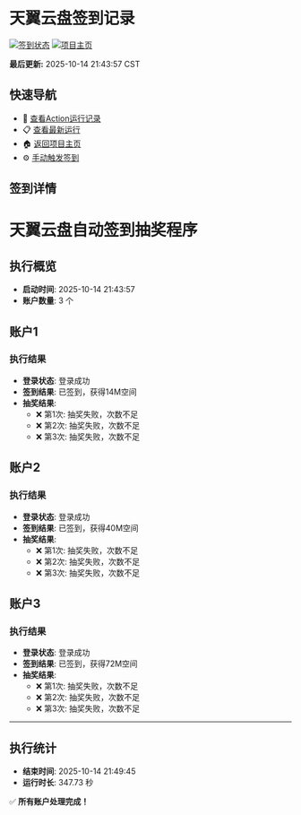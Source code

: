 # 天翼云盘签到记录

[![签到状态](https://github.com/shaoxiax/189pan/actions/workflows/main.yml/badge.svg)](https://github.com/shaoxiax/189pan/actions/workflows/main.yml) [![项目主页](https://img.shields.io/badge/GitHub-项目主页-blue?logo=github)](https://github.com/shaoxiax/189pan)

**最后更新:** 2025-10-14 21:43:57 CST

## 快速导航

- 🔄 [查看Action运行记录](https://github.com/shaoxiax/189pan/actions)
- 📋 [查看最新运行](https://github.com/shaoxiax/189pan/actions/runs/18498598663)
- 🏠 [返回项目主页](https://github.com/shaoxiax/189pan)
- ⚙️ [手动触发签到](https://github.com/shaoxiax/189pan/actions/workflows/main.yml)

## 签到详情

# 天翼云盘自动签到抽奖程序

## 执行概览
- **启动时间**: 2025-10-14 21:43:57
- **账户数量**: 3 个

## 账户1
### 执行结果
- **登录状态**: 登录成功
- **签到结果**: 已签到，获得14M空间
- **抽奖结果**:
  - ❌ 第1次: 抽奖失败，次数不足
  - ❌ 第2次: 抽奖失败，次数不足
  - ❌ 第3次: 抽奖失败，次数不足

## 账户2
### 执行结果
- **登录状态**: 登录成功
- **签到结果**: 已签到，获得40M空间
- **抽奖结果**:
  - ❌ 第1次: 抽奖失败，次数不足
  - ❌ 第2次: 抽奖失败，次数不足
  - ❌ 第3次: 抽奖失败，次数不足

## 账户3
### 执行结果
- **登录状态**: 登录成功
- **签到结果**: 已签到，获得72M空间
- **抽奖结果**:
  - ❌ 第1次: 抽奖失败，次数不足
  - ❌ 第2次: 抽奖失败，次数不足
  - ❌ 第3次: 抽奖失败，次数不足

---
## 执行统计
- **结束时间**: 2025-10-14 21:49:45
- **运行时长**: 347.73 秒

✅ **所有账户处理完成！**
